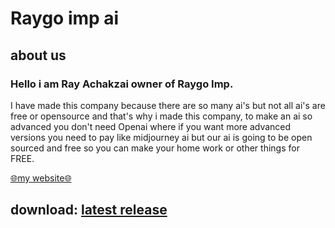 # Raygo imp ai
## about us
### Hello i am Ray Achakzai owner of Raygo Imp.

I have made this company because there are so many ai's but not all ai's are free or opensource and that's why i made this company, to make an ai so advanced you don't need Openai where if you want more advanced versions you need to pay like midjourney ai but our ai is going to be open sourced and free so you can make your home work or other things for FREE.

[🌐my website🌐](https://gratis-5390008.jouwweb.site/?_gl=1*dg0eq1*_ga*MTAzNzI0Nzk2Mi4xNzIzNjQxNjAz*_ga_E6PZPGE4QM*MTcyMzY0MTYwMi4xLjEuMTcyMzY0NTUxOC4zNC4wLjA.)

## download: [latest release](https://github.com/raygoimp/Raygo-imp-ai/releases/download/v1.5.0/Raygo-imp-ai.zip)
